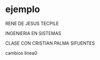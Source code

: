 # ejemplo

RENE DE JESUS TECPILE 

INGENIERIA EN SISTEMAS 

CLASE CON CRISTIAN PALMA SIFUENTES 


cambios linea0